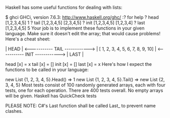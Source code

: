 Haskell has some useful functions for dealing with lists:

$ ghci
GHCi, version 7.6.3: http://www.haskell.org/ghc/  :? for help
? head [1,2,3,4,5]
1
? tail [1,2,3,4,5]
[2,3,4,5]
? init [1,2,3,4,5]
[1,2,3,4]
? last [1,2,3,4,5]
5
Your job is to implement these functions in your given language. Make sure it doesn't edit the array; that would cause problems! Here's a cheat sheet:

| HEAD | <----------- TAIL ------------> |
[  1,  2,  3,  4,  5,  6,  7,  8,  9,  10]
| <----------- INIT ------------> | LAST |

head [x] = x
tail [x] = []
init [x] = []
last [x] = x
Here's how I expect the functions to be called in your language:

new List<int> {1, 2, 3, 4, 5}.Head() => 1
new List<int> {1, 2, 3, 4, 5}.Tail() => new List<int> {2, 3, 4, 5}
Most tests consist of 100 randomly generated arrays, each with four tests, one for each operation. There are 400 tests overall. No empty arrays will be given. Haskell has QuickCheck tests

PLEASE NOTE: C#'s Last function shall be called Last_ to prevent name clashes.